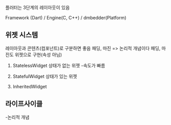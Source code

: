 플러터는 3단계의 레이아웃이 있음

 Framework (Dart) / Engine(C, C++) / dmbedder(Platform)

## 위젯 시스템

레이아웃과 콘텐츠(컴포넌트)로 구분하면 좋음
패딩, 마진 => 논리적 개념이다
패딩, 마진도 위젯으로 구현(속성 아님)

1) StatelessWidget
상태가 없는 위젯
 -속도가 빠름

2) StatefulWidget
상태가 있는 위젯

3) InheritedWidget


## 라이프사이클
   -논리적 개념
